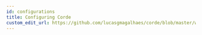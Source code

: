 ```yaml
---
id: configurations
title: Configuring Corde
custom_edit_url: https://github.com/lucasgmagalhaes/corde/blob/master/website/versioned_docs/version-2.0/Configuration.md
---
```

